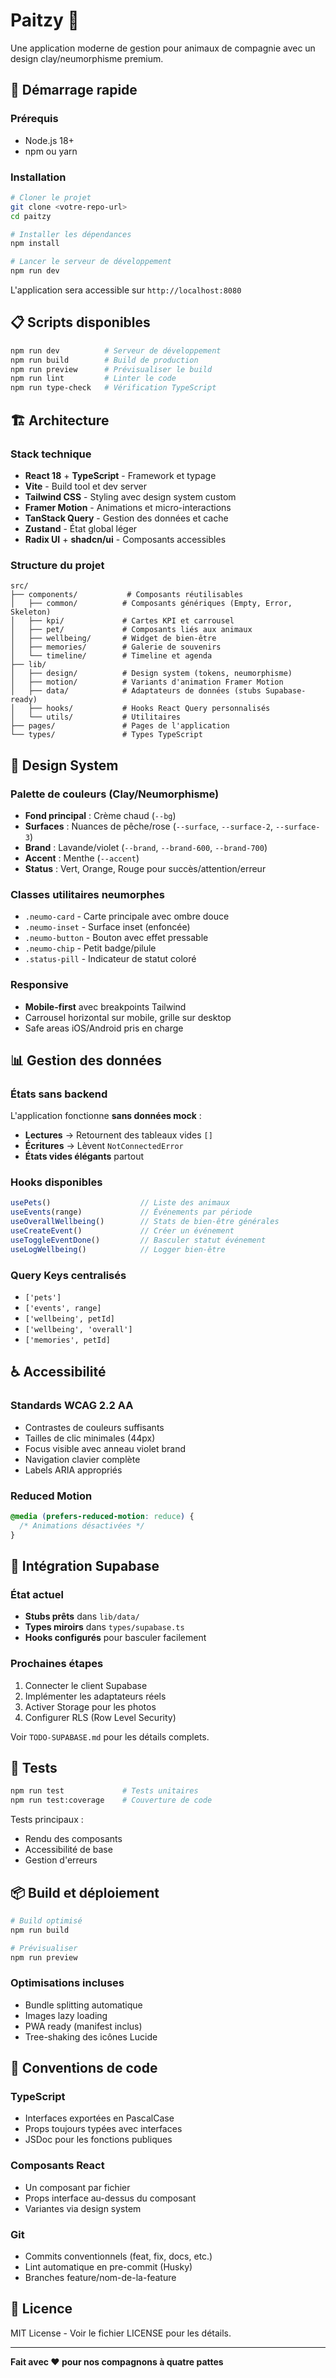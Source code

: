 
# Paitzy 🐾

Une application moderne de gestion pour animaux de compagnie avec un design clay/neumorphisme premium.

## 🚀 Démarrage rapide

### Prérequis
- Node.js 18+ 
- npm ou yarn

### Installation

```bash
# Cloner le projet
git clone <votre-repo-url>
cd paitzy

# Installer les dépendances
npm install

# Lancer le serveur de développement
npm run dev
```

L'application sera accessible sur `http://localhost:8080`

## 📋 Scripts disponibles

```bash
npm run dev          # Serveur de développement
npm run build        # Build de production  
npm run preview      # Prévisualiser le build
npm run lint         # Linter le code
npm run type-check   # Vérification TypeScript
```

## 🏗️ Architecture

### Stack technique
- **React 18** + **TypeScript** - Framework et typage
- **Vite** - Build tool et dev server
- **Tailwind CSS** - Styling avec design system custom
- **Framer Motion** - Animations et micro-interactions
- **TanStack Query** - Gestion des données et cache
- **Zustand** - État global léger
- **Radix UI** + **shadcn/ui** - Composants accessibles

### Structure du projet

```
src/
├── components/           # Composants réutilisables
│   ├── common/          # Composants génériques (Empty, Error, Skeleton)
│   ├── kpi/             # Cartes KPI et carrousel
│   ├── pet/             # Composants liés aux animaux
│   ├── wellbeing/       # Widget de bien-être
│   ├── memories/        # Galerie de souvenirs
│   └── timeline/        # Timeline et agenda
├── lib/
│   ├── design/          # Design system (tokens, neumorphisme)
│   ├── motion/          # Variants d'animation Framer Motion
│   ├── data/            # Adaptateurs de données (stubs Supabase-ready)
│   ├── hooks/           # Hooks React Query personnalisés
│   └── utils/           # Utilitaires
├── pages/               # Pages de l'application
└── types/               # Types TypeScript
```

## 🎨 Design System

### Palette de couleurs (Clay/Neumorphisme)
- **Fond principal** : Crème chaud (`--bg`)
- **Surfaces** : Nuances de pêche/rose (`--surface`, `--surface-2`, `--surface-3`)  
- **Brand** : Lavande/violet (`--brand`, `--brand-600`, `--brand-700`)
- **Accent** : Menthe (`--accent`)
- **Status** : Vert, Orange, Rouge pour succès/attention/erreur

### Classes utilitaires neumorphes
- `.neumo-card` - Carte principale avec ombre douce
- `.neumo-inset` - Surface inset (enfoncée)
- `.neumo-button` - Bouton avec effet pressable
- `.neumo-chip` - Petit badge/pilule
- `.status-pill` - Indicateur de statut coloré

### Responsive
- **Mobile-first** avec breakpoints Tailwind
- Carrousel horizontal sur mobile, grille sur desktop
- Safe areas iOS/Android pris en charge

## 📊 Gestion des données

### États sans backend
L'application fonctionne **sans données mock** :
- **Lectures** → Retournent des tableaux vides `[]`
- **Écritures** → Lèvent `NotConnectedError`
- **États vides élégants** partout

### Hooks disponibles
```typescript
usePets()                    // Liste des animaux
useEvents(range)             // Événements par période  
useOverallWellbeing()        // Stats de bien-être générales
useCreateEvent()             // Créer un événement
useToggleEventDone()         // Basculer statut événement
useLogWellbeing()            // Logger bien-être
```

### Query Keys centralisés
- `['pets']`
- `['events', range]` 
- `['wellbeing', petId]`
- `['wellbeing', 'overall']`
- `['memories', petId]`

## ♿ Accessibilité

### Standards WCAG 2.2 AA
- Contrastes de couleurs suffisants
- Tailles de clic minimales (44px)
- Focus visible avec anneau violet brand
- Navigation clavier complète
- Labels ARIA appropriés

### Reduced Motion
```css
@media (prefers-reduced-motion: reduce) {
  /* Animations désactivées */
}
```

## 🔌 Intégration Supabase

### État actuel
- **Stubs prêts** dans `lib/data/`
- **Types miroirs** dans `types/supabase.ts`
- **Hooks configurés** pour basculer facilement

### Prochaines étapes
1. Connecter le client Supabase
2. Implémenter les adaptateurs réels
3. Activer Storage pour les photos
4. Configurer RLS (Row Level Security)

Voir `TODO-SUPABASE.md` pour les détails complets.

## 🧪 Tests

```bash
npm run test             # Tests unitaires
npm run test:coverage    # Couverture de code
```

Tests principaux :
- Rendu des composants
- Accessibilité de base
- Gestion d'erreurs

## 📦 Build et déploiement

```bash
# Build optimisé
npm run build

# Prévisualiser
npm run preview
```

### Optimisations incluses
- Bundle splitting automatique
- Images lazy loading
- PWA ready (manifest inclus)
- Tree-shaking des icônes Lucide

## 🤝 Conventions de code

### TypeScript
- Interfaces exportées en PascalCase
- Props toujours typées avec interfaces
- JSDoc pour les fonctions publiques

### Composants React
- Un composant par fichier
- Props interface au-dessus du composant
- Variantes via design system

### Git
- Commits conventionnels (feat, fix, docs, etc.)
- Lint automatique en pre-commit (Husky)
- Branches feature/nom-de-la-feature

## 📄 Licence

MIT License - Voir le fichier LICENSE pour les détails.

---

**Fait avec ❤️ pour nos compagnons à quatre pattes**
